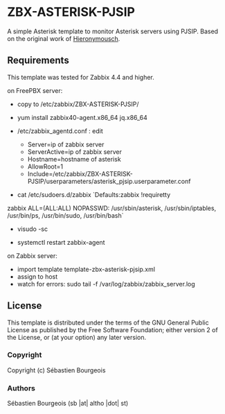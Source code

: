 ZBX-ASTERISK-PJSIP
==================

A simple Asterisk template to monitor Asterisk servers using PJSIP.
Based on the original work of [Hieronymousch](https://github.com/hieronymousch/zabbix-asterisk-pjsip).

Requirements
------------

This template was tested for Zabbix 4.4 and higher.

on FreePBX server: 
- copy to /etc/zabbix/ZBX-ASTERISK-PJSIP/

- yum install zabbix40-agent.x86_64  jq.x86_64

- /etc/zabbix_agentd.conf : edit 
  - Server=ip of zabbix server
  - ServerActive=ip of zabbix server
  - Hostname=hostname of asterisk
  - AllowRoot=1
  - Include=/etc/zabbix/ZBX-ASTERISK-PJSIP/userparameters/asterisk_pjsip.userparameter.conf

- cat /etc/sudoers.d/zabbix
`Defaults:zabbix !requiretty

zabbix ALL=(ALL:ALL)  NOPASSWD: /usr/sbin/asterisk, /usr/sbin/iptables, /usr/bin/ps, /usr/bin/sudo, /usr/bin/bash`

- visudo -sc

- systemctl restart zabbix-agent

on Zabbix server:
- import template template-zbx-asterisk-pjsip.xml
- assign to host
- watch for errors:  sudo tail -f /var/log/zabbix/zabbix_server.log

License
-------

This template is distributed under the terms of the GNU General Public License as published by the Free Software Foundation; either version 2 of the License, or (at your option) any later version.

### Copyright

  Copyright (c) Sébastien Bourgeois

### Authors

  Sébastien Bourgeois
  (sb |at| altho |dot| st)
